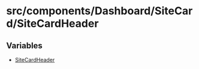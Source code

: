 # src/components/Dashboard/SiteCard/SiteCardHeader

## Variables

- [SiteCardHeader](variables/SiteCardHeader.md)
